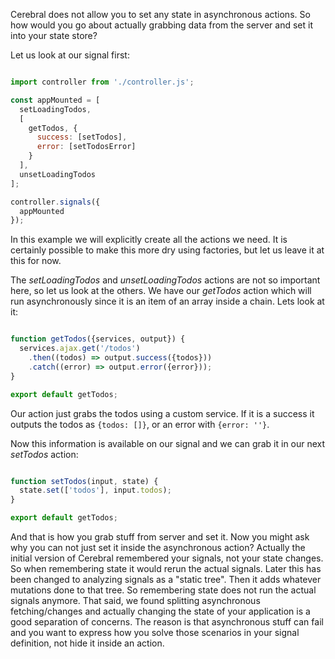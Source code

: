 Cerebral does not allow you to set any state in asynchronous actions. So how would you go about actually grabbing data from the server and set it into your state store?

Let us look at our signal first:
```javascript

import controller from './controller.js';

const appMounted = [
  setLoadingTodos,
  [
    getTodos, {
      success: [setTodos],
      error: [setTodosError]
    }
  ],
  unsetLoadingTodos
];

controller.signals({
  appMounted
});
```

In this example we will explicitly create all the actions we need. It is certainly possible to make this more dry using factories, but let us leave it at this for now.

The *setLoadingTodos* and *unsetLoadingTodos* actions are not so important here, so let us look at the others. We have our *getTodos* action which will run asynchronously since it is an item of an array inside a chain. Lets look at it:

```javascript

function getTodos({services, output}) {
  services.ajax.get('/todos')
    .then((todos) => output.success({todos}))
    .catch((error) => output.error({error}));
}

export default getTodos;
```

Our action just grabs the todos using a custom service. If it is a success it outputs the todos as `{todos: []}`, or an error with `{error: ''}`.

Now this information is available on our signal and we can grab it in our next *setTodos* action:

```javascript

function setTodos(input, state) {
  state.set(['todos'], input.todos);
}

export default getTodos;
```

And that is how you grab stuff from server and set it. Now you might ask why you can not just set it inside the asynchronous action? Actually the initial version of Cerebral remembered your signals, not your state changes. So when remembering state it would rerun the actual signals. Later this has been changed to analyzing signals as a "static tree". Then it adds whatever mutations done to that tree. So remembering state does not run the actual signals anymore. That said, we found splitting asynchronous fetching/changes and actually changing the state of your application is a good separation of concerns. The reason is that asynchronous stuff can fail and you want to express how you solve those scenarios in your signal definition, not hide it inside an action.
